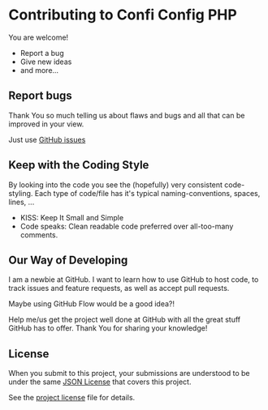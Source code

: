 # Contributing to Confi Config PHP

You are welcome! 

- Report a bug
- Give new ideas
- and more... 


## Report bugs

Thank You so much telling us about flaws and bugs and all that can be improved in
your view. 

Just use [GitHub issues](https://github.com/ernesto-sun/ConfiMailPHP/issues) 


## Keep with the Coding Style

By looking into the code you see the (hopefully) very consistent code-styling.
Each type of code/file has it's typical naming-conventions, spaces, lines, ...

* KISS: Keep It Small and Simple
* Code speaks: Clean readable code preferred over all-too-many comments. 


## Our Way of Developing

I am a newbie at GitHub. I want to learn how to use GitHub to host code, to 
track issues and feature requests, as well as accept pull requests.

Maybe using GitHub Flow would be a good idea?!

Help me/us get the project well done at GitHub with all the great stuff GitHub
has to offer. Thank You for sharing your knowledge!


## License

When you submit to this project, your submissions are understood to be 
under the same [JSON License](https://www.json.org/license.html) that covers this project.

See the [project license](https://github.com/ernesto-sun/ConfiMailPHP/blob/main/LICENSE.md) file for details.
